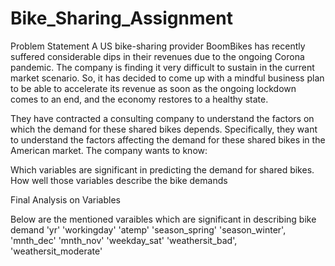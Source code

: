 # Bike_Sharing_Assignment

Problem Statement
A US bike-sharing provider BoomBikes has recently suffered considerable dips in their revenues due to the ongoing Corona pandemic. The company is finding it very difficult to sustain in the current market scenario. So, it has decided to come up with a mindful business plan to be able to accelerate its revenue as soon as the ongoing lockdown comes to an end, and the economy restores to a healthy state.

They have contracted a consulting company to understand the factors on which the demand for these shared bikes depends. Specifically, they want to understand the factors affecting the demand for these shared bikes in the American market. The company wants to know:

Which variables are significant in predicting the demand for shared bikes.
How well those variables describe the bike demands

Final Analysis on Variables

Below are the mentioned varaibles which are significant in describing bike demand
'yr'
'workingday'
'atemp'
'season_spring'
'season_winter',
'mnth_dec'
'mnth_nov'
'weekday_sat'
'weathersit_bad',
'weathersit_moderate'
